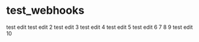 # test_webhooks
test edit
test edit 2
test edit 3
test edit 4
test edit 5
test edit 6
7
8
9
test edit 10
